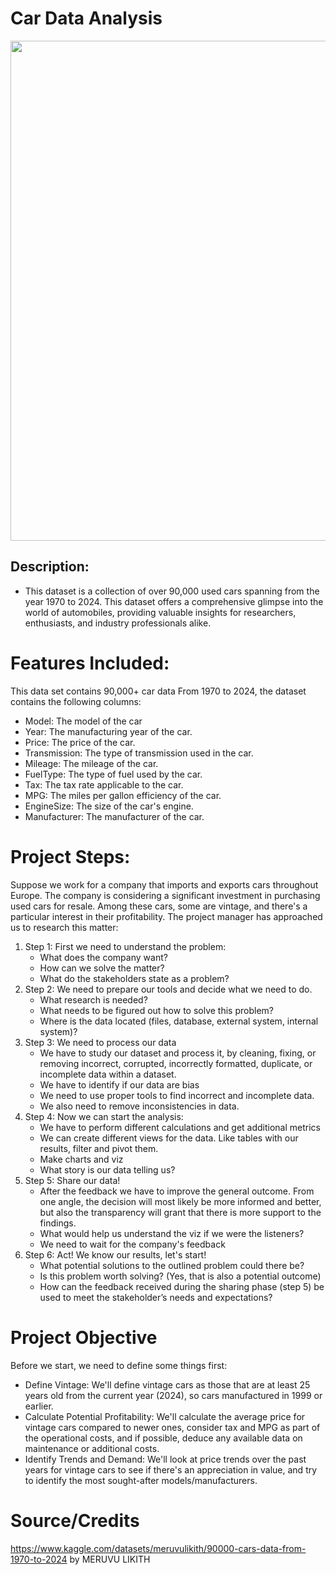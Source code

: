 # Car Data Analysis

<img src="https://github.com/chrispassas98/Car_Data_analysis/assets/154673007/e4eb5dfe-4d22-4dce-8582-d0b11b037898" width="800" height="800">

## Description:
- This dataset is a collection of over 90,000 used cars spanning from the year 1970 to 2024. This dataset offers a comprehensive glimpse into the world of automobiles, providing valuable insights for researchers, enthusiasts, and industry professionals alike.

# Features Included:
This data set contains 90,000+ car data From 1970 to 2024, the dataset contains the following columns:
- Model: The model of the car
- Year: The manufacturing year of the car.
- Price: The price of the car.
- Transmission: The type of transmission used in the car.
- Mileage: The mileage of the car.
- FuelType: The type of fuel used by the car.
- Tax: The tax rate applicable to the car.
- MPG: The miles per gallon efficiency of the car.
- EngineSize: The size of the car's engine.
- Manufacturer: The manufacturer of the car.

# Project Steps:
Suppose we work for a company that imports and exports cars throughout Europe. The company is considering a significant investment in purchasing used cars for resale. Among these cars, some are vintage, and there's a particular interest in their profitability. The project manager has approached us to research this matter:
1. Step 1: First we need to understand the problem:
   - What does the company want?
   - How can we solve the matter?
   - What do the stakeholders state as a problem?
2. Step 2: We need to prepare our tools and decide  what we need to do.
   - What research is needed?
   - What needs to be figured out how to solve this problem?
   - Where is the data located (files, database, external system, internal system)?
3. Step 3: We need to process our data
   - We have to study our dataset and process it, by cleaning, fixing, or removing incorrect, corrupted, incorrectly formatted, duplicate, or incomplete data within a dataset. 
   - We have to identify if our data are bias
   - We need to use proper tools to find incorrect and incomplete data.
   - We also need to remove inconsistencies in data.
4. Step 4: Now we can start the analysis:
   - We have to perform different calculations and get additional metrics
   - We can create different views for the data. Like tables with our results, filter and pivot them.
   - Make charts and viz
   - What story is our data telling us?
5. Step 5: Share our data!
   - After the feedback we have to improve the general outcome. From one angle, the decision will most likely be more informed and better, but also the transparency will grant that there is more support to the findings.
   - What would help us understand the viz if we were the listeners?
   - We need to wait for the company's feedback
6. Step 6: Act! We know our results, let's start!
   - What potential solutions to the outlined problem could there be?
   - Is this problem worth solving? (Yes, that is also a potential outcome)
   - How can the feedback received during the sharing phase (step 5) be used to meet the stakeholder’s needs and expectations?
   

# Project Objective
Before we start, we need to define some things first: 
- Define Vintage: We'll define vintage cars as those that are at least 25 years old from the current year (2024), so cars manufactured in 1999 or earlier.
- Calculate Potential Profitability: We'll calculate the average price for vintage cars compared to newer ones, consider tax and MPG as part of the operational costs, and if possible, deduce any available data on maintenance or additional costs.
- Identify Trends and Demand: We'll look at price trends over the past years for vintage cars to see if there's an appreciation in value, and try to identify the most sought-after models/manufacturers.
# Source/Credits
https://www.kaggle.com/datasets/meruvulikith/90000-cars-data-from-1970-to-2024 by MERUVU LIKITH
